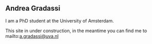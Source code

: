 ## Andrea Gradassi

I am a PhD student at the University of Amsterdam.

This site in under construction, in the meantime you can find me to mailto:a.gradassi@uva.nl

